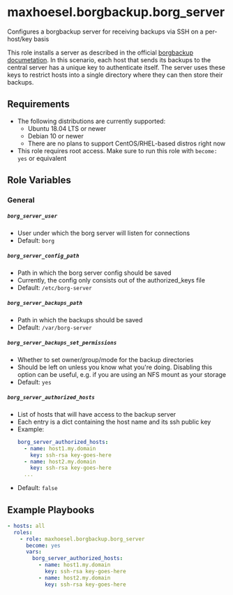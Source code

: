 # maxhoesel.borgbackup.borg_server

Configures a borgbackup server for receiving backups via SSH on a per-host/key basis

This role installs a server as described in the official [borgbackup documetation](https://borgbackup.readthedocs.io/en/stable/deployment/central-backup-server.html).
In this scenario, each host that sends its backups to the central server has a unique key to authenticate itself.
The server uses these keys to restrict hosts into a single directory where they can then store their backups.

## Requirements

- The following distributions are currently supported:
  - Ubuntu 18.04 LTS or newer
  - Debian 10 or newer
  - There are no plans to support CentOS/RHEL-based distros right now
- This role requires root access. Make sure to run this role with `become: yes` or equivalent

## Role Variables

### General

##### `borg_server_user`
- User under which the borg server will listen for connections
- Default: `borg`

##### `borg_server_config_path`
- Path in which the borg server config should be saved
- Currently, the config only consists out of the authorized_keys file
- Default: `/etc/borg-server`

##### `borg_server_backups_path`
- Path in which the backups should be saved
- Default: `/var/borg-server`

##### `borg_server_backups_set_permissions`
- Whether to set owner/group/mode for the backup directories
- Should be left on unless you know what you're doing.
  Disabling this option can be useful, e.g. if you are using an NFS mount as your storage
- Default: `yes`

##### `borg_server_authorized_hosts`
- List of hosts that will have access to the backup server
- Each entry is a dict containing the host name and its ssh public key
- Example:
  ```yaml
  borg_server_authorized_hosts:
    - name: host1.my.domain
      key: ssh-rsa key-goes-here
    - name: host2.my.domain
      key: ssh-rsa key-goes-here
    ...
  ```
- Default: `false`

## Example Playbooks

```yaml
- hosts: all
  roles:
    - role: maxhoesel.borgbackup.borg_server
      become: yes
      vars:
        borg_server_authorized_hosts:
          - name: host1.my.domain
            key: ssh-rsa key-goes-here
          - name: host2.my.domain
            key: ssh-rsa key-goes-here
```
